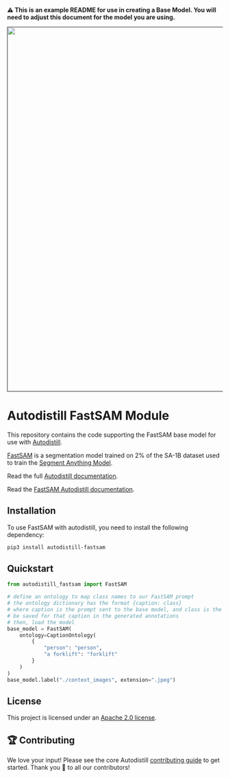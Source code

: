 **⚠️ This is an example README for use in creating a Base Model. You will need to adjust this document for the model you are using.**

<div align="center">
  <p>
    <a align="center" href="" target="_blank">
      <img
        width="850"
        src="https://media.roboflow.com/open-source/autodistill/autodistill-banner.png"
      >
    </a>
  </p>
</div>

# Autodistill FastSAM Module

This repository contains the code supporting the FastSAM base model for use with [Autodistill](https://github.com/autodistill/autodistill).

[FastSAM](https://github.com/CASIA-IVA-Lab/FastSAM) is a segmentation model trained on 2% of the SA-1B dataset used to train the [Segment Anything Model](https://github.com/facebookresearch/segment-anything).

Read the full [Autodistill documentation](https://autodistill.github.io/autodistill/).

Read the [FastSAM Autodistill documentation](https://autodistill.github.io/autodistill/base_models/fastsam/).

## Installation

To use FastSAM with autodistill, you need to install the following dependency:

```bash
pip3 install autodistill-fastsam
```

## Quickstart

```python
from autodistill_fastsam import FastSAM

# define an ontology to map class names to our FastSAM prompt
# the ontology dictionary has the format {caption: class}
# where caption is the prompt sent to the base model, and class is the label that will
# be saved for that caption in the generated annotations
# then, load the model
base_model = FastSAM(
    ontology=CaptionOntology(
        {
            "person": "person",
            "a forklift": "forklift"
        }
    )
)
base_model.label("./context_images", extension=".jpeg")
```


## License

This project is licensed under an [Apache 2.0 license](LICENSE).

## 🏆 Contributing

We love your input! Please see the core Autodistill [contributing guide](https://github.com/autodistill/autodistill/blob/main/CONTRIBUTING.md) to get started. Thank you 🙏 to all our contributors!